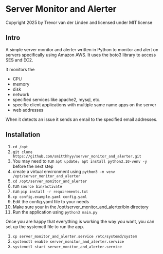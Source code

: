 # Server Monitor and Alerter

Copyright 2025 by Trevor van der Linden and licensed under MIT license

## Intro
A simple server monitor and alerter written in Python to monitor
and alert on servers specifically using Amazon AWS. It uses the
boto3 library to access SES and EC2.

It monitors the 
- CPU
- memory
- disk
- network
- specified services like apache2, mysql, etc.
- specific client applications with multiple same name apps on the server
- web addresses

When it detects an issue it sends an email to the specified email addresses.

## Installation

1. `cd /opt`
2. `git clone https://github.com/smitthhyy/server_monitor_and_alerter.git`
3. You may need to run `apt update; apt install python3.10-venv -y` before the next step
3. create a virtual environment using `python3 -m venv /opt/server_monitor_and_alerter`
4. `cd /opt/server_monitor_and_alerter`
4. run `source bin/activate`
5. run `pip install -r requirements.txt`
6. `cp config.example.yaml config.yaml`
7. Edit the config.yaml file to your needs
8. Make sure your in the /opt/server_monitor_and_alerter/bin directory
9. Run the application using `python3 main.py`

Once you are happy that everything is working the way you want, you can set up the systemctl file to run the app.

1. `cp server_monitor_and_alerter.service /etc/systemd/system`
2. `systemctl enable server_monitor_and_alerter.service`
3. `systemctl start server_monitor_and_alerter.service`


